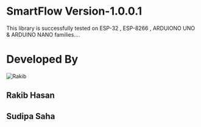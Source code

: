 # SmartFlow Version-1.0.0.1
This library is successfully tested on  ESP-32 , ESP-8266 , ARDUIONO UNO & ARDUINO NANO  families....

# Developed By
![Rakib](https://scontent.fdac110-1.fna.fbcdn.net/v/t39.30808-1/307356143_812804999858214_8654818140019559456_n.jpg?stp=c154.34.652.652a_cp0_dst-jpg_s40x40&_nc_cat=111&ccb=1-7&_nc_sid=f67be1&_nc_eui2=AeEUy3aPvVtKvBijfzCr4oHJRysXB9tGHl1HKxcH20YeXfgShDPyK6lIQIk2LOQbYuTeWmnF6lMfXDPckOqKuyBa&_nc_ohc=OQMj39snxwYAX9VMxtS&_nc_ht=scontent.fdac110-1.fna&oh=00_AfCqiyjWA0Tror_HjvXcG56LwBqoukXLVbpWDNPdyLWbuw&oe=64C8BA71)
<h2><b>Rakib Hasan</b></h2>            <h2><b>Sudipa Saha</b></h2>
